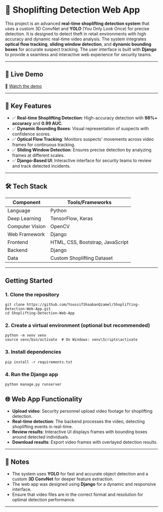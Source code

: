 # 🚨 Shoplifting Detection Web App

This project is an advanced **real-time shoplifting detection system** that uses a custom 3D ConvNet and **YOLO** (You Only Look Once) for precise detection. It is designed to detect theft in retail environments with high accuracy and dynamic real-time video analysis. The system integrates **optical flow tracking**, **sliding window detection**, and **dynamic bounding boxes** for accurate suspect tracking. The user interface is built with **Django** to provide a seamless and interactive web experience for security teams.

---

## 🚀 Live Demo

🔗 [Watch the demo](https://drive.google.com/file/d/1ZZJBUl4qT5qln9z5PlSmDeCaNhoo3Roc/view?usp=sharing)

---

## 🧠 Key Features

- ✅ **Real-time Shoplifting Detection**: High-accuracy detection with **98%+ accuracy** and **0.99 AUC**.
- ✅ **Dynamic Bounding Boxes**: Visual representation of suspects with confidence scores.
- ✅ **Optical Flow Tracking**: Monitors suspects' movements across video frames for continuous tracking.
- ✅ **Sliding Window Detection**: Ensures precise detection by analyzing frames at different scales.
- ✅ **Django-Based UI**: Interactive interface for security teams to review and track detected incidents.

---

## 🛠️ Tech Stack

| Component        | Tools/Frameworks              |
|------------------|-------------------------------|
| Language         | Python                        |
| Deep Learning    | TensorFlow, Keras             |
| Computer Vision  | OpenCV                        |
| Web Framework    | Django                        |
| Frontend         | HTML, CSS, Bootstrap, JavaScript |
| Backend          | Django                        |
| Data             | Custom Shoplifting Dataset    |

---

## Getting Started
### 1. Clone the repository
```
git clone https://github.com/YoussifShaabanQzamel/Shoplifting-Detection-Web-App.git
cd Shoplifting-Detection-Web-App
```

### 2. Create a virtual environment (optional but recommended)
```
python -m venv venv
source venv/bin/activate  # On Windows: venv\Scripts\activate
```
### 3. Install dependencies
```
pip install -r requirements.txt

```
### 4. Run the Django app
```
python manage.py runserver
```

## 🌐 Web App Functionality

- **Upload video**: Security personnel upload video footage for shoplifting detection.
- **Real-time detection**: The backend processes the video, detecting shoplifting events in real-time.
- **Review results**: Interactive UI displays frames with bounding boxes around detected individuals.
- **Download results**: Export video frames with overlayed detection results.

---

## 📌 Notes

- The system uses **YOLO** for fast and accurate object detection and a custom **3D ConvNet** for deeper feature extraction.
- The web app was designed using **Django** for a dynamic and responsive interface.
- Ensure that video files are in the correct format and resolution for optimal detection performance.

---
